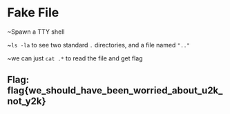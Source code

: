 # Fake File

~Spawn a TTY shell

~`ls -la` to see two standard `.` directories, and a file named `".."`

~we can just `cat .*` to read the file and get flag

## Flag: flag{we\_should\_have\_been\_worried\_about\_u2k\_not\_y2k}

